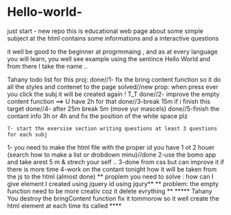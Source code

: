 # Hello-world-
just start - new repo
this is educational web page about some simple subject at the html
contains some informations and a interactive questions

it well be good to the beginner at progrmmaing , and as at every language you will learn, you well see
example using the sentince Hello World and from there I take the name ..

Tahany todo list for this proj:
<today gools>
	done//1- fix the bring content function so it do all the styles and contenet to the page
	solved//new prop: when press ever you click the subj it will be created again ! T_T
	done//2- improve the empty content function
	    ==> U have 2h for that
	done//3-break 15m if i finish this target
	done//4- after 25m break 5m (move yur mascels)
	done//5-finish the contant info 3h or 4h and fix the position of the white space plz
	
	7- start the exersise section writing questions at least 3 questions for each subj


1- you need to make the html file with the proper id you have 1 ot 2 houer 
(search how to make a list or drobdown minu)//done 
2-use the bomo app and take arest 5 m & strech your self ..
3-done from css but can improve it if there is more time
4-work on the contant tonight how it will be taken from the js to the html (almost done)
** proplem you need to solve : how can I give element I created using jquery id using jqury**
** problem: the empty function need to be more creativ coz it delete evrything **
***** Tahany You destroy the bringContent function fix it tommorow so it well create the html element 
at each time its called ****


